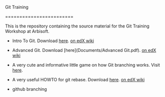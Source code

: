 Git Training

========================

This is the repository containing the source material for the Git Training Workshop at Arbisoft.

- Intro To Git. Download [here](Documents/ENG-IntrotoGit-060515-0746-32.pdf).
[on edX wiki](https://openedx.atlassian.net/wiki/display/ENG/Intro+to+Git)

- Advanced Git. Download [here](Documents/Advanced Git.pdf).
 [on edX wiki](https://openedx.atlassian.net/wiki/display/ENG/Intro+to+Git?preview=/12550300/24838853/Advanced%20Git.pdf)

- A very cute and informative little game on how Git branching works. Visit [here](http://pcottle.github.io/learnGitBranching/).

- A very useful HOWTO for git rebase. Download [here](Documents/ENG-GitRebaseHOWTO-060515-0902-34.pdf).
[on edX wiki](https://openedx.atlassian.net/wiki/display/ENG/Git+Rebase+HOWTO)

- github branching